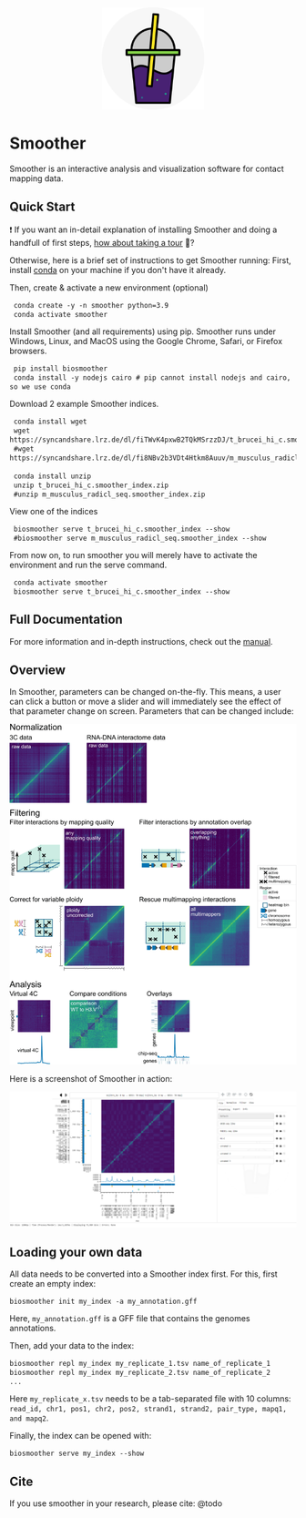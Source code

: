 <p align="center">
    <img src="./biosmoother/static/favicon.png" width="180">
</p>

# Smoother

Smoother is an interactive analysis and visualization software for contact mapping data. 


## Quick Start

:exclamation: If you want an in-detail explanation of installing Smoother and doing a handfull of first steps, [how about taking a tour](https://biosmoother.readthedocs.io/en/latest/Manual.html#taking-a-tour "take a tour") :bus:? 

Otherwise, here is a brief set of instructions to get Smoother running: First, install [conda](https://conda.io/projects/conda/en/latest/user-guide/install/index.html "conda install page") on your machine if you don't have it already.

Then, create & activate a new environment (optional)
```
 conda create -y -n smoother python=3.9
 conda activate smoother
```

Install Smoother (and all requirements) using pip. Smoother runs under Windows, Linux, and MacOS using the Google Chrome, Safari, or Firefox browsers.
```
 pip install biosmoother
 conda install -y nodejs cairo # pip cannot install nodejs and cairo, so we use conda
```

Download 2 example Smoother indices.
```
 conda install wget
 wget https://syncandshare.lrz.de/dl/fiTWvK4pxwB2TQkMSrzzDJ/t_brucei_hi_c.smoother_index.zip
 #wget https://syncandshare.lrz.de/dl/fi8NBv2b3VDt4Htkm8Auuv/m_musculus_radicl_seq.smoother_index.zip
 
 conda install unzip
 unzip t_brucei_hi_c.smoother_index.zip
 #unzip m_musculus_radicl_seq.smoother_index.zip
```

View one of the indices
```
 biosmoother serve t_brucei_hi_c.smoother_index --show
 #biosmoother serve m_musculus_radicl_seq.smoother_index --show
```

From now on, to run smoother you will merely have to activate the environment and run the serve command.
```
 conda activate smoother
 biosmoother serve t_brucei_hi_c.smoother_index --show
```


## Full Documentation

For more information and in-depth instructions, check out the [manual](https://biosmoother.readthedocs.io/ "Smoother's Manual").

## Overview

In Smoother, parameters can be changed on-the-fly.
This means, a user can click a button or move a slider and will immediately see the effect of that parameter change on screen.
Parameters that can be changed include:

<img src="./docs_conf/static/all_features.gif">

Here is a screenshot of Smoother in action:

<img src="./docs_conf/static/interface.png">

## Loading your own data

All data needs to be converted into a Smoother index first.
For this, first create an empty index:
```
biosmoother init my_index -a my_annotation.gff
```
Here, `my_annotation.gff` is a GFF file that contains the genomes annotations.

Then, add your data to the index:
```
biosmoother repl my_index my_replicate_1.tsv name_of_replicate_1
biosmoother repl my_index my_replicate_2.tsv name_of_replicate_2
...
```
Here `my_replicate_x.tsv` needs to be a tab-separated file with 10 columns: `read_id, chr1, pos1, chr2, pos2, strand1, strand2, pair_type, mapq1, and mapq2`.

Finally, the index can be opened with:
```
biosmoother serve my_index --show
```

## Cite

If you use smoother in your research, please cite:
@todo

